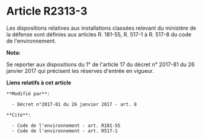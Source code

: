 # Article R2313-3

Les dispositions relatives aux installations classées relevant du ministère de la défense sont définies aux articles R.
181-55, R. 517-1 à R. 517-8 du code de l'environnement.

**Nota:**

Se reporter aux dispositions du 1° de l'article 17 du décret n° 2017-81 du 26 janvier 2017 qui précisent les réserves
d'entrée en vigueur.

**Liens relatifs à cet article**

	**Modifié par**:

	  - Décret n°2017-81 du 26 janvier 2017 - art. 8

	**Cite**:

	  - Code de l'environnement - art. R181-55
	  - Code de l'environnement - art. R517-1
